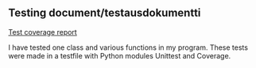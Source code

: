## Testing document/testausdokumentti

[Test coverage report](https://valttteri.github.io/)

I have tested one class and various functions in my program. These tests were made in a testfile 
with Python modules Unittest and Coverage.
